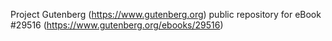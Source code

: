 Project Gutenberg (https://www.gutenberg.org) public repository for eBook #29516 (https://www.gutenberg.org/ebooks/29516)
